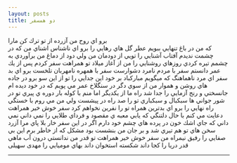 ```yaml
---
layout: posts
title: دو همسفر
---
```


برو اي روح من آزرده از تو ترك كن مارا\
كه من در باغ تنهايي
ببويم عطر گل هاي رهايي را
برو اي ناشناس اشناي من
كه در چشمت نديدم آفتاب آشنايي را
تويي از دودمان من
ولي دود از دماغ من برآوردي
به چشمم تيره كردي روزهاي روشنايي را
من از آغاز ميلاد تو همراهت سفر كردم
پس از يك عمر دانستم
سفر با مردم نامرد دشوارست
سفر با همهره نامهربان تلخست
برو اي بد سفر اي مرد ناهماهنگ
كه ميگويم مباركباد بر خود اين جدايي را
تو از اين سو برو در جاده هاي روشن و هموار
من از سوي دگر در سنگلاخ عمر مي پويم
كه در خود ديده ام جانسختي و رنج آزمايي را
جدا شد راه ما از يكديگر اما
منم با كوله بار دوره ي پيري
تو در شور جواني ها سبكبال و سبكباري
تو را صد راه در پيشست
ولي من مي روم با خستگي راه نهايي را
برو اي بدترين همراه
تو را نفرين نخواهم كرد
سفر خوش خير همراهت
دعايت مي كنم با حال دلتنگي
كه يابي معبه ي مقصود و فرداي طلايي را
نمي داني نمي داني
كه جاي اشك خون در پرده هاي چشم خود دارم
اگر در اين سفر خار بلا پاي مرا آزرد
سخن هاي تو هم تيري شد و بر جان من بنشست
بود مشكل كه از خاطر برم اين بي صفايي را
رفيق نيمراه من
سفر خوش خير همراهت
تو قدر من ندانستي
درون آب ماهي قدر دريا را كجا داند
شكسته استخوان داند بهاي موميايي را
مهدی سهیلی


---

